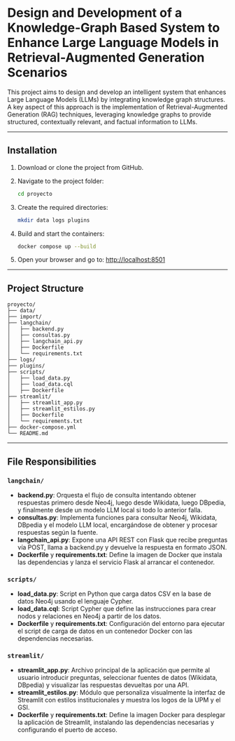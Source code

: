 # Design and Development of a Knowledge-Graph Based System to Enhance Large Language Models in Retrieval-Augmented Generation Scenarios

This project aims to design and develop an intelligent system that enhances Large Language Models (LLMs) by integrating knowledge graph structures. A key aspect of this approach is the implementation of Retrieval-Augmented Generation (RAG) techniques, leveraging knowledge graphs to provide structured, contextually relevant, and factual information to LLMs.

---

## Installation

1. Download or clone the project from GitHub.
2. Navigate to the project folder:

   ```bash
   cd proyecto
   ```
3. Create the required directories:

   ```bash
   mkdir data logs plugins
   ```
4. Build and start the containers:

   ```bash
   docker compose up --build
   ```
5. Open your browser and go to: [http://localhost:8501](http://localhost:8501)

---

## Project Structure

```
proyecto/
├── data/                 
├── import/               
├── langchain/            
│   ├── backend.py        
│   ├── consultas.py      
│   ├── langchain_api.py  
│   ├── Dockerfile        
│   └── requirements.txt  
├── logs/                 
├── plugins/              
├── scripts/              
│   ├── load_data.py      
│   ├── load_data.cql     
│   ├── Dockerfile        
├── streamlit/            
│   ├── streamlit_app.py       
│   ├── streamlit_estilos.py  
│   ├── Dockerfile             
│   └── requirements.txt       
├── docker-compose.yml    
└── README.md             
```

---

## File Responsibilities

### `langchain/`

* **backend.py**: Orquesta el flujo de consulta intentando obtener respuestas primero desde Neo4j, luego desde Wikidata, luego DBpedia, y finalmente desde un modelo LLM local si todo lo anterior falla.
* **consultas.py**:  Implementa funciones para consultar Neo4j, Wikidata, DBpedia y el modelo LLM local, encargándose de obtener y procesar respuestas según la fuente.
* **langchain_api.py**: Expone una API REST con Flask que recibe preguntas vía POST, llama a backend.py y devuelve la respuesta en formato JSON.
* **Dockerfile** y **requirements.txt**: Define la imagen de Docker que instala las dependencias y lanza el servicio Flask al arrancar el contenedor.

### `scripts/`

* **load_data.py**: Script en Python que carga datos CSV en la base de datos Neo4j usando el lenguaje Cypher.
* **load_data.cql**: Script Cypher que define las instrucciones para crear nodos y relaciones en Neo4j a partir de los datos.
* **Dockerfile** y **requirements.txt**: Configuración del entorno para ejecutar el script de carga de datos en un contenedor Docker con las dependencias necesarias.

### `streamlit/`

* **streamlit_app.py**: Archivo principal de la aplicación que permite al usuario introducir preguntas, seleccionar fuentes de datos (Wikidata, DBpedia) y visualizar las respuestas devueltas por una API.
* **streamlit_estilos.py**: Módulo que personaliza visualmente la interfaz de Streamlit con estilos institucionales y muestra los logos de la UPM y el GSI.
* **Dockerfile** y **requirements.txt**: Define la imagen Docker para desplegar la aplicación de Streamlit, instalando las dependencias necesarias y configurando el puerto de acceso.
